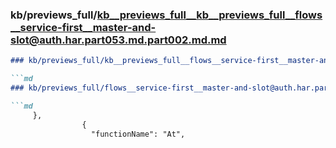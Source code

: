 ### kb/previews_full/kb__previews_full__kb__previews_full__flows__service-first__master-and-slot@auth.har.part053.md.part002.md.md

```md
### kb/previews_full/kb__previews_full__flows__service-first__master-and-slot@auth.har.part053.md.part002.md

```md
### kb/previews_full/flows__service-first__master-and-slot@auth.har.part053.md (part 002)

```md
     },
                {
                  "functionName": "At",
   
```

```

```

```
